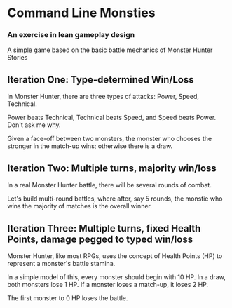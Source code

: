 # Command Line Monsties
### An exercise in lean gameplay design

A simple game based on the basic battle mechanics of Monster Hunter Stories

## Iteration One: Type-determined Win/Loss

In Monster Hunter, there are three types of attacks: Power, Speed, Technical.

Power beats Technical, Technical beats Speed, and Speed beats Power. Don't ask me why.

Given a face-off between two monsters, the monster who chooses the stronger in the match-up wins; otherwise there is a draw.

## Iteration Two: Multiple turns, majority win/loss

In a real Monster Hunter battle, there will be several rounds of combat.

Let's build multi-round battles, where after, say 5 rounds, the monstie who wins the majority of matches is the overall winner.

## Iteration Three: Multiple turns, fixed Health Points, damage pegged to typed win/loss

Monster Hunter, like most RPGs, uses the concept of Health Points (HP) to represent a monster's battle stamina.

In a simple model of this, every monster should begin with 10 HP. In a draw, both monsters lose 1 HP. If a monster loses a match-up, it loses 2 HP.

The first monster to 0 HP loses the battle.
